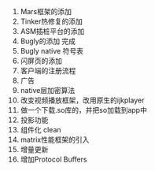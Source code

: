 
01. Mars框架的添加
02. Tinker热修复的添加
03. ASM插桩平台的添加
04. Bugly的添加                                  完成
05. Bugly native 符号表
06. 闪屏页的添加
07. 客户端的注册流程
08. 广告
09. native层加密算法
10. 改变视频播放框架，改用原生的ijkplayer
11. 做一个下载.so库的，并把so加载到app中
12. 投影功能
13. 组件化 clean
14. matrix性能框架的引入
15. 增量更新
16. 增加Protocol Buffers 